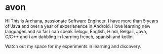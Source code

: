 # avon

HI This is Archana, passionate Software Engineer. I have more than 5 years of Java and over a year of experienence in Android.
I love learning new languages and so far i can speak Telugu, English, Hindi, Belgali, Java, C/C++ and i am dabbling in learning french, spanish and kotlin. 

Watch out my space for my experiments in learning and discovery.
